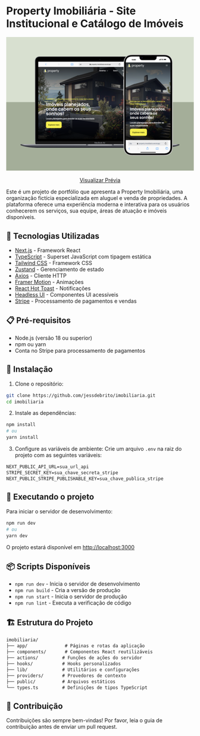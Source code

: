 # Property Imobiliária - Site Institucional e Catálogo de Imóveis

<div align="center">
<a href="https://property-imobiliaria.vercel.app/">
<img src="public/readme-banner.png">
</a>
<p><a href="https://property-imobiliaria.vercel.app/">
Visualizar Prévia
</a></p>
</div>

Este é um projeto de portfólio que apresenta a Property Imobiliária, uma organização fictícia especializada em aluguel e venda de propriedades. A plataforma oferece uma experiência moderna e interativa para os usuários conhecerem os serviços, sua equipe, áreas de atuação e imóveis disponíveis.


## 🚀 Tecnologias Utilizadas

- [Next.js](https://nextjs.org/) - Framework React
- [TypeScript](https://www.typescriptlang.org/) - Superset JavaScript com tipagem estática
- [Tailwind CSS](https://tailwindcss.com/) - Framework CSS
- [Zustand](https://zustand-demo.pmnd.rs/) - Gerenciamento de estado
- [Axios](https://axios-http.com/) - Cliente HTTP
- [Framer Motion](https://www.framer.com/motion/) - Animações
- [React Hot Toast](https://react-hot-toast.com/) - Notificações
- [Headless UI](https://headlessui.com/) - Componentes UI acessíveis
- [Stripe](https://stripe.com/) - Processamento de pagamentos e vendas

## 📋 Pré-requisitos

- Node.js (versão 18 ou superior)
- npm ou yarn
- Conta no Stripe para processamento de pagamentos

## 🔧 Instalação

1. Clone o repositório:
```bash
git clone https://github.com/jessdebrito/imobiliaria.git
cd imobiliaria
```

2. Instale as dependências:
```bash
npm install
# ou
yarn install
```

3. Configure as variáveis de ambiente:
Crie um arquivo `.env` na raiz do projeto com as seguintes variáveis:
```env
NEXT_PUBLIC_API_URL=sua_url_api
STRIPE_SECRET_KEY=sua_chave_secreta_stripe
NEXT_PUBLIC_STRIPE_PUBLISHABLE_KEY=sua_chave_publica_stripe
```

## 🚀 Executando o projeto

Para iniciar o servidor de desenvolvimento:

```bash
npm run dev
# ou
yarn dev
```

O projeto estará disponível em [http://localhost:3000](http://localhost:3000)

## 📦 Scripts Disponíveis

- `npm run dev` - Inicia o servidor de desenvolvimento
- `npm run build` - Cria a versão de produção
- `npm run start` - Inicia o servidor de produção
- `npm run lint` - Executa a verificação de código

## 🏗️ Estrutura do Projeto

```
imobiliaria/
├── app/              # Páginas e rotas da aplicação
├── components/       # Componentes React reutilizáveis
├── actions/         # Funções de ações do servidor
├── hooks/           # Hooks personalizados
├── lib/             # Utilitários e configurações
├── providers/       # Provedores de contexto
├── public/          # Arquivos estáticos
└── types.ts         # Definições de tipos TypeScript
```

## 👥 Contribuição

Contribuições são sempre bem-vindas! Por favor, leia o guia de contribuição antes de enviar um pull request.
